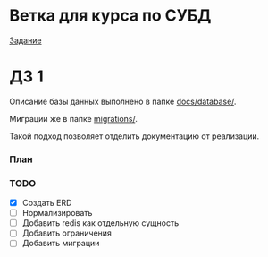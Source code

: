 # Ветка для курса по СУБД

[Задание](https://docs.google.com/document/d/1WBxQbZCU0Om3L5yh0Pk0kzcMTigchTA8j52Bap7lt6Q/edit?pli=1&tab=t.0)

# ДЗ 1

Описание базы данных выполнено в папке [docs/database/](./docs/database/).

Миграции же в папке [migrations/](./migrations/).

Такой подход позволяет отделить документацию от реализации.

### План

### TODO

- [x] Создать ERD
- [ ] Нормализировать
- [ ] Добавить redis как отдельную сущность
- [ ] Добавить ограничения
- [ ] Добавить миграции
